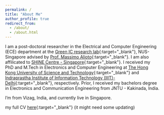 ```yaml
---
permalink: /
title: "About Me"
author_profile: true
redirect_from: 
  - /about/
  - /about.html
---
```


I am a post-doctoral researcher in the Electrical and Computer Engineering (ECE) department at the [Green IC research lab](https://www.green-ic.org/){:target="_blank"}, NUS-Singapore advised by [Prof. Massimo Alioto](https://www.green-ic.org/prof-massimo-alioto/){:target="_blank"}. I am also affilicated to [SHINE Centre - Singapore](https://shine.nus.edu.sg/){:target="_blank"}. I received my PhD and M.Tech in Electronics and Computer Engineering at [The Hong Kong University of Science and Technology](https://hkust.edu.hk/){:target="_blank"} and [Indraprastha Institute of Information Technology (IIIT)-Delhi](https://iiitd.ac.in/){:target="_blank"}, respectively. Prior, I received my bachelors degree in Electronics and Communication Engineering from JNTU - Kakinada, India.

I’m from Vizag, India, and currently live in Singapore.

my full CV [here](/files/Anilkumar_CV.pdf){:target="_blank"} (it might need some updating)
